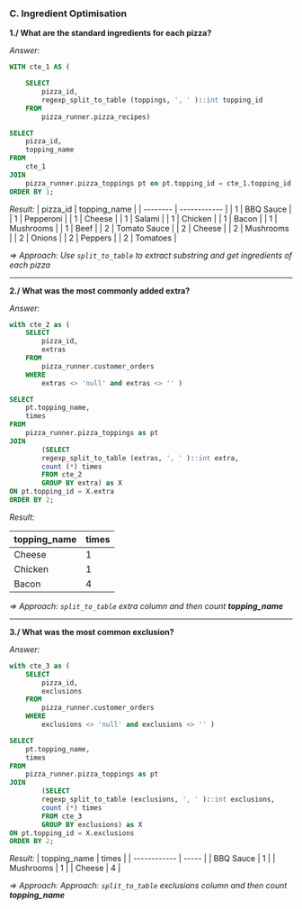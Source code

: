 ### **C. Ingredient Optimisation**
**1./ What are the standard ingredients for each pizza?**

*Answer:*

````sql
WITH cte_1 AS (

    SELECT 
        pizza_id,
        regexp_split_to_table (toppings, ', ' )::int topping_id
    FROM 
        pizza_runner.pizza_recipes)

SELECT 
    pizza_id,
    topping_name
FROM 
    cte_1 
JOIN 
    pizza_runner.pizza_toppings pt on pt.topping_id = cte_1.topping_id
ORDER BY 1;
````
*Result:*
| pizza_id | topping_name |
| -------- | ------------ |
| 1        | BBQ Sauce    |
| 1        | Pepperoni    |
| 1        | Cheese       |
| 1        | Salami       |
| 1        | Chicken      |
| 1        | Bacon        |
| 1        | Mushrooms    |
| 1        | Beef         |
| 2        | Tomato Sauce |
| 2        | Cheese       |
| 2        | Mushrooms    |
| 2        | Onions       |
| 2        | Peppers      |
| 2        | Tomatoes     |


*=> Approach: Use `split_to_table` to extract substring and get ingredients of each pizza*
***
**2./ What was the most commonly added extra?**

*Answer:*
```sql
with cte_2 as (
    SELECT 
        pizza_id,
        extras
    FROM 
        pizza_runner.customer_orders
    WHERE 
        extras <> 'null' and extras <> '' )

SELECT 
    pt.topping_name, 
    times  
FROM 
    pizza_runner.pizza_toppings as pt
JOIN 
		(SELECT
		regexp_split_to_table (extras, ', ' )::int extra,
		count (*) times
        FROM cte_2
		GROUP BY extra) as X
ON pt.topping_id = X.extra
ORDER BY 2;
```

*Result:*

| topping_name | times |
| ------------ | ----- |
| Cheese       | 1     |
| Chicken      | 1     |
| Bacon        | 4     |

*=> Approach: `split_to_table` extra column and then count **topping_name***
***
**3./ What was the most common exclusion?**

*Answer:*
```sql
with cte_3 as (
    SELECT 
        pizza_id,
        exclusions
    FROM 
        pizza_runner.customer_orders
    WHERE 
        exclusions <> 'null' and exclusions <> '' )

SELECT 
    pt.topping_name, 
    times  
FROM 
    pizza_runner.pizza_toppings as pt
JOIN 
		(SELECT
		regexp_split_to_table (exclusions, ', ' )::int exclusions,
		count (*) times
        FROM cte_3
		GROUP BY exclusions) as X
ON pt.topping_id = X.exclusions
ORDER BY 2;
```

*Result:*
| topping_name | times |
| ------------ | ----- |
| BBQ Sauce    | 1     |
| Mushrooms    | 1     |
| Cheese       | 4     |

*=> Approach: Approach: `split_to_table` exclusions column and then count **topping_name***